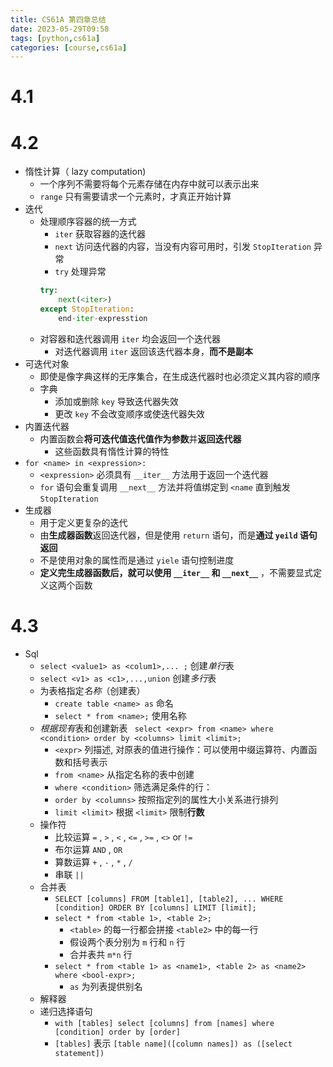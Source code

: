 ```yaml
---
title: CS61A 第四章总结
date: 2023-05-29T09:58
tags: [python,cs61a] 
categories: [course,cs61a]
---
```


# 4.1

# 4.2

- 惰性计算（ lazy computation)
	- 一个序列不需要将每个元素存储在内存中就可以表示出来
	- `range` 只有需要请求一个元素时，才真正开始计算
- 迭代
	- 处理顺序容器的统一方式
		- `iter` 获取容器的迭代器
		- `next` 访问迭代器的内容，当没有内容可用时，引发 `StopIteration` 异常
		- `try` 处理异常
		```python
		try:
			next(<iter>)
		except StopIteration:
			end-iter-expresstion
		```
	- 对容器和迭代器调用 `iter` 均会返回一个迭代器
		- 对迭代器调用 `iter` 返回该迭代器本身，**而不是副本**
- 可迭代对象
	- 即使是像字典这样的无序集合，在生成迭代器时也必须定义其内容的顺序
	- 字典
		- 添加或删除 `key` 导致迭代器失效
		- 更改 `key` 不会改变顺序或使迭代器失效
- 内置迭代器
	- 内置函数会**将可迭代值迭代值作为参数**并**返回迭代器**
		- 这些函数具有惰性计算的特性
- `for <name> in <expression>:`
	- `<expression>` 必须具有 `__iter__` 方法用于返回一个迭代器
	- `for` 语句会重复调用 `__next__` 方法并将值绑定到 `<name` 直到触发 `StopIteration`
- 生成器
	- 用于定义更复杂的迭代
	- 由**生成器函数**返回迭代器，但是使用 `return` 语句，而是**通过 `yeild` 语句返回**
	- 不是使用对象的属性而是通过 `yiele` 语句控制进度
	- **定义完生成器函数后，就可以使用 `__iter__` 和 `__next__`** ，不需要显式定义这两个函数


# 4.3 

- Sql
	- `select <value1> as <colum1>,... ;` 创建*单行*表 
	- `select <v1> as <c1>,...,union` 创建*多行*表
	- 为表格指定*名称*（创建表）
		- `create table <name> as` 命名
		- `select * from <name>;` 使用名称
	- *根据现有*表和创建新表 ` select <expr> from <name> where <condition> order by <columns> limit <limit>;`
		- `<expr>` 列描述, 对原表的值进行操作：可以使用中缀运算符、内置函数和括号表示
		- `from <name>` 从指定名称的表中创建
		- `where <condition>` 筛选满足条件的行：
		- `order by <columns>` 按照指定列的属性大小关系进行排列
		- `limit <limit>` 根据 `<limit>` 限制**行数**
	- 操作符
		- 比较运算 `=` , `>` , `<` , `<=` , `>=` , `<>` or `!=`
		- 布尔运算 `AND` , `OR`
		- 算数运算 `+` , `-` , `*` , `/`
		- 串联  `||`
	- 合并表
		- `SELECT [columns] FROM [table1], [table2], ... WHERE [condition] ORDER BY [columns] LIMIT [limit];`
		- `select * from <table 1>, <table 2>;`
			- `<table>` 的每一行都会拼接 `<table2>` 中的每一行
			- 假设两个表分别为 `m` 行和 `n` 行
			- 合并表共 `m*n` 行
		- `select * from <table 1> as <name1>, <table 2> as <name2> where <bool-expr>;`
			- `as` 为列表提供别名
	- 解释器
	- 递归选择语句
		- `with [tables] select [columns] from [names] where [condition] order by [order]`
		- `[tables]` 表示 `[table name]([column names]) as ([select statement])`